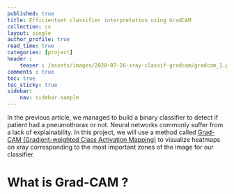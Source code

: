```yaml
---
published: true
title: Efficientnet classifier interpretation using GradCAM
collection: cv
layout: single
author_profile: true
read_time: true
categories: [project]
header :
    teaser : /assets/images/2020-07-26-xray-classif-gradcam/gradcam_1.png
comments : true
toc: true
toc_sticky: true
sidebar:
    nav: sidebar-sample
---
```


In the previous article, we managed to build a binary classifier to detect if patient had a pneumothorax or not. Neural networks commonly suffer from a lack of explainability. In this project, we will use a method called [Grad-CAM (Gradient-weighted Class Activation Mapping)](https://arxiv.org/abs/1610.02391) to visualize heatmaps on xray corresponding to the most important zones of the image for our classifier.

# What is Grad-CAM ?

